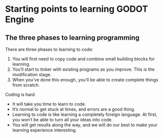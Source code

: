 # Starting points to learning GODOT Engine

## The three phases to learning programming

There are three phases to learning to code:

1. You will first need to copy code and combine small building blocks for learning.
1. You’ll start to tinker with existing programs as you improve. This is the modification stage.
1. When you’ve done this enough, you’ll be able to create complete things from scratch.

Coding is hard

+ It will take you time to learn to code.
+ It’s normal to get stuck at times, and errors are a good thing.
+ Learning to code is like learning a completely foreign language. At first, you won’t be able to turn all your ideas into code.
+ You will get results along the way, and we will do our best to make your learning experience interesting.
